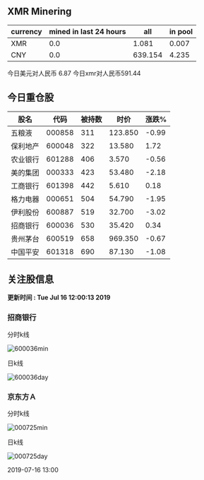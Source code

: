 ## XMR Minering

|currency|mined in last 24 hours|all|in pool|
|---|---|---|---|
|XMR|0.0|1.081|0.007|
|CNY|0.0|639.154|4.235|

今日美元对人民币 6.87	今日xmr对人民币591.44


## 今日重仓股 

|股名|代码|被持数|时价|涨跌%|
|---|---|---|---|---|
|五粮液|000858|311|123.850|-0.99|
|保利地产|600048|322|13.580|1.72|
|农业银行|601288|406|3.570|-0.56|
|美的集团|000333|423|53.480|-2.18|
|工商银行|601398|442|5.610|0.18|
|格力电器|000651|504|54.790|-1.95|
|伊利股份|600887|519|32.700|-3.02|
|招商银行|600036|530|35.420|0.34|
|贵州茅台|600519|658|969.350|-0.67|
|中国平安|601318|690|87.130|-1.08|

## 关注股信息
**更新时间 : Tue Jul 16 12:00:13 2019**
### 招商银行 
分时k线

![600036min](http://image.sinajs.cn/newchart/min/n/sh600036.gif)

日k线

![600036day](http://image.sinajs.cn/newchart/daily/n/sh600036.gif)

### 京东方Ａ 
分时k线

![000725min](http://image.sinajs.cn/newchart/min/n/sz000725.gif)

日k线

![000725day](http://image.sinajs.cn/newchart/daily/n/sz000725.gif)

2019-07-16 13:00